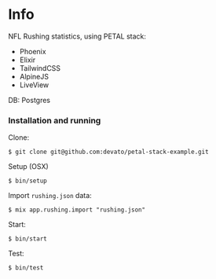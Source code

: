 # Info

NFL Rushing statistics, using PETAL stack:

- Phoenix
- Elixir
- TailwindCSS
- AlpineJS
- LiveView

DB: Postgres

### Installation and running

Clone:

```
$ git clone git@github.com:devato/petal-stack-example.git
```

Setup (OSX)

```
$ bin/setup
```

Import `rushing.json` data:

```
$ mix app.rushing.import "rushing.json"
```

Start:

```
$ bin/start
```

Test:

```
$ bin/test
```
